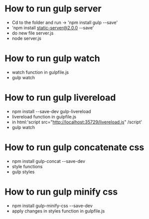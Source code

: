 # How to run gulp server

- Cd to the folder and run -> 'npm install gulp --save'
- 'npm install static-server@2.0.0 --save'
- do new file server.js
- node server.js

# How to run gulp watch

- watch function in gulpfile.js
- gulp watch

# How to run gulp livereload

- npm install --save-dev gulp-livereload
- livereload function in gulpfile.js
- in html:'script src="<http://localhost:35729/livereload.js>" /script'
- gulp watch

# How to run gulp concatenate css

- npm install gulp-concat --save-dev
- style functions
- gulp styles

# How to run gulp minify css

- npm install gulp-minify-css --save-dev
- apply changes in styles function in gulpfile.js
